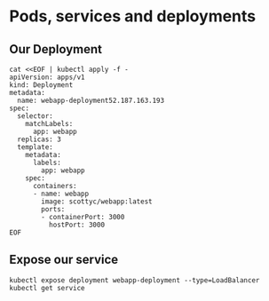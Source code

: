 # Pods, services and deployments

## Our Deployment
```
cat <<EOF | kubectl apply -f -
apiVersion: apps/v1 
kind: Deployment
metadata:
  name: webapp-deployment52.187.163.193 
spec:
  selector:
    matchLabels:
      app: webapp
  replicas: 3
  template:
    metadata:
      labels:
        app: webapp
    spec:
      containers:
      - name: webapp
        image: scottyc/webapp:latest
        ports:
        - containerPort: 3000
          hostPort: 3000
EOF
```

## Expose our service
`kubectl expose deployment webapp-deployment --type=LoadBalancer`
`kubectl get service`
